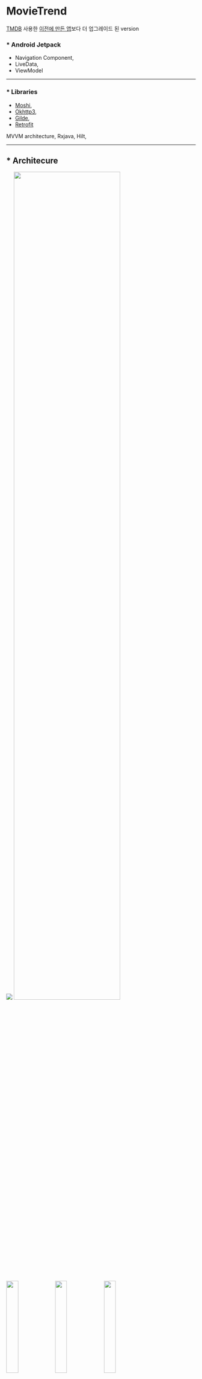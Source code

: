# MovieTrend


[TMDB](https://www.themoviedb.org/) 사용한 [이전에 만든 앱](https://github.com/SwKims/MVVM_MovieApp)보다 더 업그레이드 된 version



### * Android Jetpack
- Navigation Component,   
- LiveData,   
- ViewModel
- - -
 
### * Libraries
  
- [Moshi](https://github.com/square/moshi),   
- [Okhttp3](https://github.com/square/okhttp),   
- [Gilde](https://github.com/bumptech/glide),    
- [Retrofit](https://github.com/square/retrofit)

MVVM architecture, Rxjava, Hilt,   
- - -

## * Architecure

<img src="https://user-images.githubusercontent.com/71965874/107483462-6f4cd380-6bc4-11eb-86b3-a9e43e9eb98e.PNG">


<img src="https://user-images.githubusercontent.com/71965874/111738338-86b66500-88c4-11eb-995a-a27435a17abd.PNG" width="75%" height="75%">

<p float="left">
<img src="https://user-images.githubusercontent.com/71965874/111738636-080df780-88c5-11eb-9590-06095ba1aa7a.jpg" width="25%" height="25%">
<img src="https://user-images.githubusercontent.com/71965874/111738636-080df780-88c5-11eb-9590-06095ba1aa7a.jpg" width="25%" height="25%">
<img src="https://user-images.githubusercontent.com/71965874/111738636-080df780-88c5-11eb-9590-06095ba1aa7a.jpg" width="25%" height="25%">
 
<div style="text-align: center"> 오른쪽 </div>
123123
</p>






                                                                                                                                        
![KakaoTalk_20210319_142405933_01](https://user-images.githubusercontent.com/71965874/111738642-093f2480-88c5-11eb-8923-110317f36e10.jpg)
![KakaoTalk_20210319_142405933_02](https://user-images.githubusercontent.com/71965874/111738645-09d7bb00-88c5-11eb-8d66-6c0096e002fc.jpg)
![KakaoTalk_20210319_142405933_03](https://user-images.githubusercontent.com/71965874/111738647-0b08e800-88c5-11eb-9232-91e7e1221d0c.jpg)
![KakaoTalk_20210319_142405933_04](https://user-images.githubusercontent.com/71965874/111738648-0b08e800-88c5-11eb-8b4c-8b06c08ec453.jpg)
![KakaoTalk_20210319_142405933_05](https://user-images.githubusercontent.com/71965874/111738649-0ba17e80-88c5-11eb-9d8a-ed6de6d9de83.jpg)


